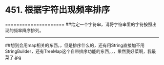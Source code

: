 # 451. 根据字符出现频率排序
=====================
##给定一个字符串，请将字符串里的字符按照出现的频率降序排列。

---

##想到会用map相关的东西，，但是排序什么的，还有用String直接加不用StringBuilder，还有TreeMap这个自带排序功能的东西，，，果然我好菜啊，我最菜了.jpg